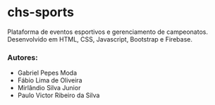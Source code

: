 # chs-sports
Plataforma de eventos esportivos e gerenciamento de campeonatos. Desenvolvido em HTML, CSS, Javascript, Bootstrap e Firebase.

### Autores:
- Gabriel Pepes Moda
- Fábio Lima de Oliveira
- Mirlândio Silva Junior
- Paulo Victor Ribeiro da Silva

